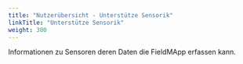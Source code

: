 ```yaml
---
title: "Nutzerübersicht - Unterstütze Sensorik"
linkTitle: "Unterstütze Sensorik"
weight: 300
---
```

Informationen zu Sensoren deren Daten die FieldMApp erfassen kann.
